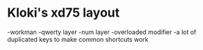 # Kloki's xd75 layout

-workman
-qwerty layer
-num layer
-overloaded modifier
-a lot of duplicated keys to make common shortcuts work